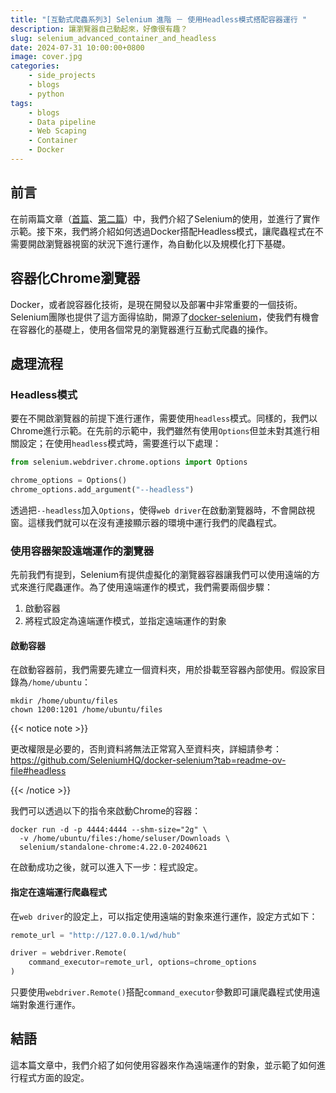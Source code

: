 ```yaml
---
title: "[互動式爬蟲系列3] Selenium 進階 － 使用Headless模式搭配容器運行 "
description: 讓瀏覽器自己動起來，好像很有趣？
slug: selenium_advanced_container_and_headless
date: 2024-07-31 10:00:00+0800
image: cover.jpg
categories:
    - side_projects
    - blogs
    - python
tags:
    - blogs
    - Data pipeline
    - Web Scaping
    - Container
    - Docker
---
```


## 前言

在前兩篇文章（[首篇](https://dstipscafe.github.io/blogs/p/selenium_basic/)、[第二篇](https://dstipscafe.github.io/blogs/p/selenium_basic_codis_hands_on/)）中，我們介紹了Selenium的使用，並進行了實作示範。接下來，我們將介紹如何透過Docker搭配Headless模式，讓爬蟲程式在不需要開啟瀏覽器視窗的狀況下進行運作，為自動化以及規模化打下基礎。

## 容器化Chrome瀏覽器

Docker，或者說容器化技術，是現在開發以及部署中非常重要的一個技術。Selenium團隊也提供了這方面得協助，開源了[docker-selenium](https://github.com/SeleniumHQ/docker-selenium)，使我們有機會在容器化的基礎上，使用各個常見的瀏覽器進行互動式爬蟲的操作。

## 處理流程

### Headless模式

要在不開啟瀏覽器的前提下進行運作，需要使用`headless`模式。同樣的，我們以Chrome進行示範。在先前的示範中，我們雖然有使用`Options`但並未對其進行相關設定；在使用`headless`模式時，需要進行以下處理：

```python
from selenium.webdriver.chrome.options import Options

chrome_options = Options()
chrome_options.add_argument("--headless")
```

透過把`--headless`加入`Options`，使得`web driver`在啟動瀏覽器時，不會開啟視窗。這樣我們就可以在沒有連接顯示器的環境中運行我們的爬蟲程式。

### 使用容器架設遠端運作的瀏覽器

先前我們有提到，Selenium有提供虛擬化的瀏覽器容器讓我們可以使用遠端的方式來進行爬蟲運作。為了使用遠端運作的模式，我們需要兩個步驟：

1. 啟動容器
2. 將程式設定為遠端運作模式，並指定遠端運作的對象

#### 啟動容器

在啟動容器前，我們需要先建立一個資料夾，用於掛載至容器內部使用。假設家目錄為`/home/ubuntu`：

```shell
mkdir /home/ubuntu/files
chown 1200:1201 /home/ubuntu/files
```

{{< notice note >}}

更改權限是必要的，否則資料將無法正常寫入至資料夾，詳細請參考：
https://github.com/SeleniumHQ/docker-selenium?tab=readme-ov-file#headless

{{< /notice >}}

我們可以透過以下的指令來啟動Chrome的容器：

```shell
docker run -d -p 4444:4444 --shm-size="2g" \
  -v /home/ubuntu/files:/home/seluser/Downloads \
  selenium/standalone-chrome:4.22.0-20240621
```

在啟動成功之後，就可以進入下一步：程式設定。

#### 指定在遠端運行爬蟲程式

在`web driver`的設定上，可以指定使用遠端的對象來進行運作，設定方式如下：

```python
remote_url = "http://127.0.0.1/wd/hub"

driver = webdriver.Remote(
    command_executor=remote_url, options=chrome_options
)
```

只要使用`webdriver.Remote()`搭配`command_executor`參數即可讓爬蟲程式使用遠端對象進行運作。

## 結語

這本篇文章中，我們介紹了如何使用容器來作為遠端運作的對象，並示範了如何進行程式方面的設定。